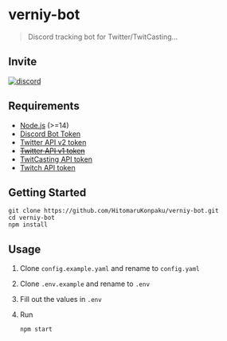 # verniy-bot

> Discord tracking bot for Twitter/TwitCasting...

## Invite

[![discord](https://img.shields.io/badge/invite-verniy--bot-brightgreen?style=for-the-badge&logo=discord&color=5865F2)](https://discord.com/oauth2/authorize?client_id=422330233035948032&permissions=0&scope=bot%20applications.commands)

## Requirements

- [Node.js](https://nodejs.org) (>=14)
- [Discord Bot Token](https://discordjs.guide/preparations/setting-up-a-bot-application.html#creating-your-bot)
- [Twitter API v2 token](https://developer.twitter.com/en/docs/twitter-api)
- ~~[Twitter API v1 token](https://developer.twitter.com/en/docs/twitter-api/v1)~~
- [TwitCasting API token](https://apiv2-doc.twitcasting.tv)
- [Twitch API token](https://dev.twitch.tv/docs/api)

## Getting Started

```
git clone https://github.com/HitomaruKonpaku/verniy-bot.git
cd verniy-bot
npm install
```

## Usage

1. Clone `config.example.yaml` and rename to `config.yaml`
1. Clone `.env.example` and rename to `.env`
1. Fill out the values in `.env`
1. Run

    ```
    npm start
    ```
